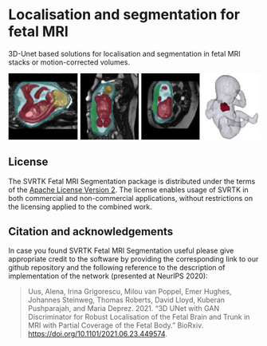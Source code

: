 # Localisation and segmentation for fetal MRI 

3D-Unet based solutions for localisation and segmentation in fetal MRI stacks or motion-corrected volumes. 

![](whole-body-btfe-example.png)


## License

The SVRTK Fetal MRI Segmentation package is distributed under the terms of the
[Apache License Version 2](http://www.apache.org/licenses/LICENSE-2.0). The license enables usage of SVRTK in both commercial and non-commercial applications, without restrictions on the licensing applied to the combined work.


## Citation and acknowledgements

In case you found SVRTK Fetal MRI Segmentation useful please give appropriate credit to the software by providing the corresponding link to our github repository and the following reference to the description of implementation of the network (presented at NeurIPS 2020): 

> Uus, Alena, Irina Grigorescu, Milou van Poppel, Emer Hughes, Johannes Steinweg, Thomas Roberts, David Lloyd, Kuberan Pushparajah, and Maria Deprez. 2021. “3D UNet with GAN Discriminator for Robust Localisation of the Fetal Brain and Trunk in MRI with Partial Coverage of the Fetal Body.” BioRxiv.  https://doi.org/10.1101/2021.06.23.449574.

